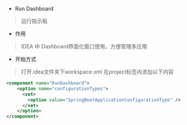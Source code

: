 - Run Dashboard
> 运行指示板

- 作用
> IDEA 中 Dashboard界面化窗口使用，方便管理多应用

- 开始方式
> 打开.idea文件夹下workspace.xml 在project标签内添加以下内容
```xml
<component name="RunDashboard">
    <option name="configurationTypes">
      <set>
        <option value="SpringBootApplicationConfigurationType" />
      </set>
    </option>
</component>
```